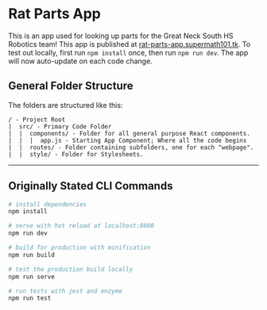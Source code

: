 # Rat Parts App

This is an app used for looking up parts for the Great Neck South HS Robotics team! This app is published at [rat-parts-app.supermath101.tk](https://rat-parts-app.supermath101.tk/). To test out locally, first run `npm install` once, then run `npm run dev`. The app will now auto-update on each code change.

## General Folder Structure

The folders are structured like this:

```
/ - Project Root
|  src/ - Primary Code Folder
|  |  components/ - Folder for all general purpose React components.
|  |  |  app.js - Starting App Component; Where all the code begins
|  |  routes/ - Folder containing subfolders, one for each "webpage".
|  |  style/ - Folder for Stylesheets.
```

---

## Originally Stated CLI Commands

``` bash
# install dependencies
npm install

# serve with hot reload at localhost:8080
npm run dev

# build for production with minification
npm run build

# test the production build locally
npm run serve

# run tests with jest and enzyme
npm run test
```
